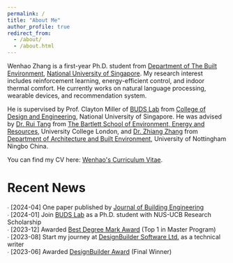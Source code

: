 ```yaml
---
permalink: /
title: "About Me"
author_profile: true
redirect_from: 
  - /about/
  - /about.html
---
```


Wenhao Zhang is a first-year Ph.D. student from [Department of The Built Environment](https://cde.nus.edu.sg/dbe/), [National University of Singapore](https://nus.edu.sg/). My research interest includes reinforcement learning, energy-efficient control, and indoor thermal comfort. He currently works on natural language processing, wearable devices, and recommendation system.

He is supervised by Prof. Clayton Miller of [BUDS Lab](https://budslab.org/) from [College of Design and Engineering](https://cde.nus.edu.sg/), National University of Singapore. He was advised by [Dr. Rui Tang](https://profiles.ucl.ac.uk/82724) from [The Bartlett School of Environment, Energy and Resources](https://www.ucl.ac.uk/bartlett/environment-energy-resources/bartlett-school-environment-energy-and-resources), University College London, and [Dr. Zhiang Zhang](https://research.nottingham.edu.cn/en/persons/zhiang-zhang) from [Department of Architecture and Built Environment](https://www.nottingham.edu.cn/en/science-engineering/departments-schools/abe/home.aspx), University of Nottingham Ningbo China.

You can find my CV here: [Wenhao's Curriculum Vitae](https://wenha0zhang.github.io/cv).

Recent News
======
∙ [2024-04] One paper published by [Journal of Building Engineering](https://www.sciencedirect.com/journal/journal-of-building-engineering)<br />
∙ [2024-01] Join [BUDS Lab](https://budslab.org/) as a Ph.D. student with NUS-UCB Research Scholarship <br />
∙ [2023-12] Awarded [Best Degree Mark Award](https://wenha0zhang.github.io/assets/bseer_prize_letter.pdf) (Top 1 in Master Program)<br />
∙ [2023-08] Start my journey at [DesignBuilder Software Ltd.](https://designbuilder.co.uk/) as a technical writer<br />
∙ [2023-06] Awarded [DesignBuilder Award](https://www.ucl.ac.uk/bartlett/environmental-design/news/2023/jun/designbuilder-award-honours-smart-buildings-and-digital-engineering-msc-students) (Final Winner)


